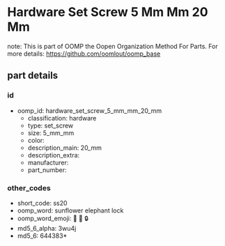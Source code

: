 # Hardware Set Screw 5 Mm Mm 20 Mm  

note: This is part of OOMP the Oopen Organization Method For Parts. For more details: https://github.com/oomlout/oomp_base

##  part details





### id
* oomp_id: hardware_set_screw_5_mm_mm_20_mm
  * classification: hardware
  * type: set_screw
  * size: 5_mm_mm
  * color: 
  * description_main: 20_mm
  * description_extra: 
  * manufacturer: 
  * part_number: 

### other_codes
* short_code: ss20
* oomp_word: sunflower elephant lock
* oomp_word_emoji: :sunflower: :elephant: :lock:
* md5_6_alpha: 3wu4j
* md5_6: 644383* 